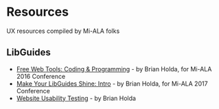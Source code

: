 # Resources
UX resources compiled by Mi-ALA folks

## LibGuides
* [Free Web Tools: Coding & Programming](http://libguides.davenport.edu/webtools) - by Brian Holda, for Mi-ALA 2016 Conference
* [Make Your LibGuides Shine: Intro](http://libguides.davenport.edu/miala2017) - by Brian Holda, for Mi-ALA 2017 Conference
* [Website Usability Testing](http://libguides.davenport.edu/acl) - by Brian Holda
